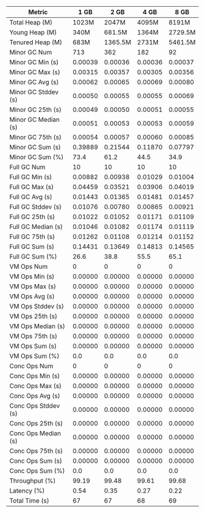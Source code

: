 | Metric | 1 GB | 2 GB | 4 GB | 8 GB |
|------|----|----|----|----|
| Total Heap (M) | 1023M | 2047M | 4095M | 8191M |
| Young Heap (M) | 340M | 681.5M | 1364M | 2729.5M |
| Tenured Heap (M) | 683M | 1365.5M | 2731M | 5461.5M |
| Minor GC Num | 713 | 362 | 182 | 92 |
| Minor GC Min (s) | 0.00039 | 0.00036 | 0.00036 | 0.00037 |
| Minor GC Max (s) | 0.00315 | 0.00357 | 0.00305 | 0.00356 |
| Minor GC Avg (s) | 0.00062 | 0.00065 | 0.00069 | 0.00080 |
| Minor GC Stddev (s) | 0.00050 | 0.00055 | 0.00055 | 0.00069 |
| Minor GC 25th (s) | 0.00049 | 0.00050 | 0.00051 | 0.00055 |
| Minor GC Median (s) | 0.00051 | 0.00053 | 0.00053 | 0.00059 |
| Minor GC 75th (s) | 0.00054 | 0.00057 | 0.00060 | 0.00085 |
| Minor GC Sum (s) | 0.39889 | 0.21544 | 0.11870 | 0.07797 |
| Minor GC Sum (%) | 73.4 | 61.2 | 44.5 | 34.9 |
| Full GC Num | 10 | 10 | 10 | 10 |
| Full GC Min (s) | 0.00882 | 0.00938 | 0.01029 | 0.01004 |
| Full GC Max (s) | 0.04459 | 0.03521 | 0.03906 | 0.04019 |
| Full GC Avg (s) | 0.01443 | 0.01365 | 0.01481 | 0.01457 |
| Full GC Stddev (s) | 0.01076 | 0.00780 | 0.00865 | 0.00921 |
| Full GC 25th (s) | 0.01022 | 0.01052 | 0.01171 | 0.01109 |
| Full GC Median (s) | 0.01046 | 0.01082 | 0.01174 | 0.01119 |
| Full GC 75th (s) | 0.01262 | 0.01108 | 0.01214 | 0.01152 |
| Full GC Sum (s) | 0.14431 | 0.13649 | 0.14813 | 0.14565 |
| Full GC Sum (%) | 26.6 | 38.8 | 55.5 | 65.1 |
| VM Ops Num | 0 | 0 | 0 | 0 |
| VM Ops Min (s) | 0.00000 | 0.00000 | 0.00000 | 0.00000 |
| VM Ops Max (s) | 0.00000 | 0.00000 | 0.00000 | 0.00000 |
| VM Ops Avg (s) | 0.00000 | 0.00000 | 0.00000 | 0.00000 |
| VM Ops Stddev (s) | 0.00000 | 0.00000 | 0.00000 | 0.00000 |
| VM Ops 25th (s) | 0.00000 | 0.00000 | 0.00000 | 0.00000 |
| VM Ops Median (s) | 0.00000 | 0.00000 | 0.00000 | 0.00000 |
| VM Ops 75th (s) | 0.00000 | 0.00000 | 0.00000 | 0.00000 |
| VM Ops Sum (s) | 0.00000 | 0.00000 | 0.00000 | 0.00000 |
| VM Ops Sum (%) | 0.0 | 0.0 | 0.0 | 0.0 |
| Conc Ops Num | 0 | 0 | 0 | 0 |
| Conc Ops Min (s) | 0.00000 | 0.00000 | 0.00000 | 0.00000 |
| Conc Ops Max (s) | 0.00000 | 0.00000 | 0.00000 | 0.00000 |
| Conc Ops Avg (s) | 0.00000 | 0.00000 | 0.00000 | 0.00000 |
| Conc Ops Stddev (s) | 0.00000 | 0.00000 | 0.00000 | 0.00000 |
| Conc Ops 25th (s) | 0.00000 | 0.00000 | 0.00000 | 0.00000 |
| Conc Ops Median (s) | 0.00000 | 0.00000 | 0.00000 | 0.00000 |
| Conc Ops 75th (s) | 0.00000 | 0.00000 | 0.00000 | 0.00000 |
| Conc Ops Sum (s) | 0.00000 | 0.00000 | 0.00000 | 0.00000 |
| Conc Ops Sum (%) | 0.0 | 0.0 | 0.0 | 0.0 |
| Throughput (%) | 99.19 | 99.48 | 99.61 | 99.68 |
| Latency (%) | 0.54 | 0.35 | 0.27 | 0.22 |
| Total Time (s) | 67 | 67 | 68 | 69 |
